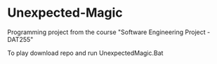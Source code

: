 # Unexpected-Magic
Programming project from the course "Software Engineering Project - DAT255"

To play download repo and run UnexpectedMagic.Bat
